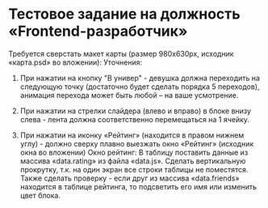 # Тестовое задание на должность «Frontend-разработчик»

Требуется сверстать макет карты  (размер 980х630px, исходник «карта.psd» во вложении):
Уточнения:
1) При нажатии на кнопку "В универ" - девушка должна переходить на следующую точку (достаточно будет сделать порядка 5 переходов), анимация перехода может быть любой – на ваше усмотрение. 
2) При нажатии на стрелки слайдера (влево и вправо) в блоке внизу слева - лента должна соответственно перемещаться на 1 ячейку.

3) При нажатии на иконку «Рейтинг» (находится в правом нижнем углу) - должно сверху плавно выезжать окно «Рейтинг» (исходник окна во вложении)
Окно рейтинг: 
В таблицу поставить данные из массива «data.rating» из файла «data.js». Сделать вертикальную прокрутку, т.к. на один экран все строки таблицы не поместятся.
Также сделать проверку - если друг из массива «data.friends» находится в таблице рейтинга, то подсветить его имя или изменить цвет блока.